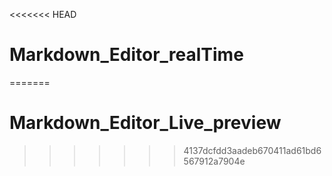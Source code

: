 <<<<<<< HEAD
# Markdown_Editor_realTime
=======
# Markdown_Editor_Live_preview
>>>>>>> 4137dcfdd3aadeb670411ad61bd6567912a7904e
